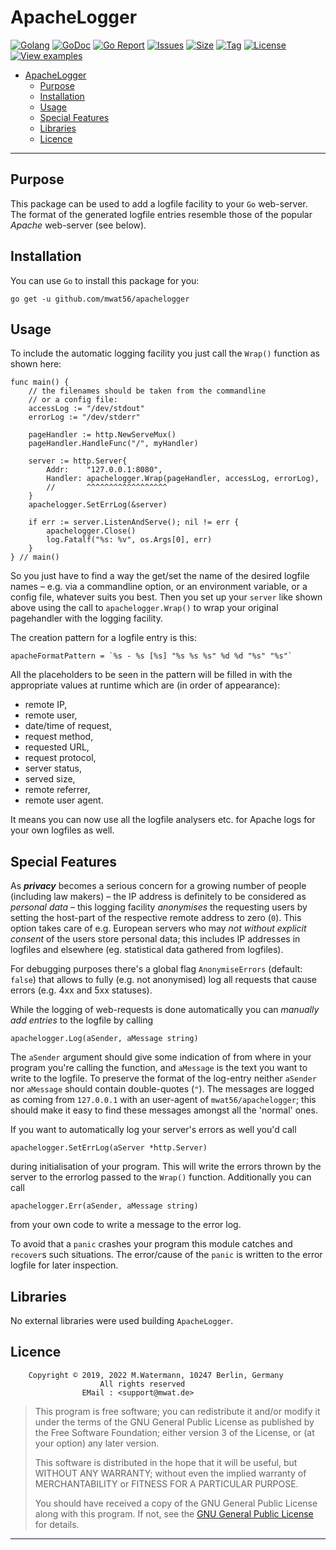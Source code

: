 # ApacheLogger

[![Golang](https://img.shields.io/badge/Language-Go-green.svg)](https://golang.org/)
[![GoDoc](https://godoc.org/github.com/mwat56/apachelogger?status.svg)](https://godoc.org/github.com/mwat56/apachelogger/)
[![Go Report](https://goreportcard.com/badge/github.com/mwat56/apachelogger)](https://goreportcard.com/report/github.com/mwat56/apachelogger)
[![Issues](https://img.shields.io/github/issues/mwat56/apachelogger.svg)](https://github.com/mwat56/apachelogger/issues?q=is%3Aopen+is%3Aissue)
[![Size](https://img.shields.io/github/repo-size/mwat56/apachelogger.svg)](https://github.com/mwat56/apachelogger/)
[![Tag](https://img.shields.io/github/tag/mwat56/apachelogger.svg)](https://github.com/mwat56/apachelogger/tags)
[![License](https://img.shields.io/github/license/mwat56/apachelogger.svg)](https://github.com/mwat56/apachelogger/blob/main/LICENSE)
[![View examples](https://img.shields.io/badge/learn%20by-examples-0077b3.svg)](https://github.com/mwat56/apachelogger/blob/main/cmd/demo.go)

- [ApacheLogger](#apachelogger)
	- [Purpose](#purpose)
	- [Installation](#installation)
	- [Usage](#usage)
	- [Special Features](#special-features)
	- [Libraries](#libraries)
	- [Licence](#licence)

----

## Purpose

This package can be used to add a logfile facility to your `Go` web-server.
The format of the generated logfile entries resemble those of the popular _Apache_ web-server (see below).

## Installation

You can use `Go` to install this package for you:

	go get -u github.com/mwat56/apachelogger

## Usage

To include the automatic logging facility you just call the `Wrap()` function as shown here:

	func main() {
		// the filenames should be taken from the commandline
		// or a config file:
		accessLog := "/dev/stdout"
		errorLog := "/dev/stderr"

		pageHandler := http.NewServeMux()
		pageHandler.HandleFunc("/", myHandler)

		server := http.Server{
			Addr:    "127.0.0.1:8080",
			Handler: apachelogger.Wrap(pageHandler, accessLog, errorLog),
			//       ^^^^^^^^^^^^^^^^^^
		}
		apachelogger.SetErrLog(&server)

		if err := server.ListenAndServe(); nil != err {
			apachelogger.Close()
			log.Fatalf("%s: %v", os.Args[0], err)
		}
	} // main()

So you just have to find a way the get/set the name of the desired logfile names – e.g. via a commandline option, or an environment variable, or a config file, whatever suits you best.
Then you set up your `server` like shown above using the call to `apachelogger.Wrap()` to wrap your original pagehandler with the logging facility.

The creation pattern for a logfile entry is this:

	apacheFormatPattern = `%s - %s [%s] "%s %s %s" %d %d "%s" "%s"`

All the placeholders to be seen in the pattern will be filled in with the appropriate values at runtime which are (in order of appearance):

* remote IP,
* remote user,
* date/time of request,
* request method,
* requested URL,
* request protocol,
* server status,
* served size,
* remote referrer,
* remote user agent.

It means you can now use all the logfile analysers etc. for Apache logs for your own logfiles as well.

## Special Features

As _**privacy**_ becomes a serious concern for a growing number of people (including law makers) – the IP address is definitely to be considered as _personal data_ – this logging facility _anonymises_ the requesting users by setting the host-part of the respective remote address to zero (`0`).
This option takes care of e.g. European servers who may _not without explicit consent_ of the users store personal data; this includes IP addresses in logfiles and elsewhere (eg. statistical data gathered from logfiles).

For debugging purposes there's a global flag `AnonymiseErrors` (default: `false`) that allows to fully (e.g. not anonymised) log all requests that cause errors (e.g. 4xx and 5xx statuses).

While the logging of web-requests is done automatically you can _manually add entries_ to the logfile by calling

	apachelogger.Log(aSender, aMessage string)

The `aSender` argument should give some indication of from where in your program you're calling the function, and `aMessage` is the text you want to write to the logfile.
To preserve the format of the log-entry neither `aSender` nor `aMessage` should contain double-quotes (`"`).
The messages are logged as coming from `127.0.0.1` with an user-agent of `mwat56/apachelogger`; this should make it easy to find these messages amongst all the 'normal' ones.

If you want to automatically log your server's errors as well you'd call

	apachelogger.SetErrLog(aServer *http.Server)

during initialisation of your program.
This will write the errors thrown by the server to the errorlog passed to the `Wrap()` function.
Additionally you can call

	apachelogger.Err(aSender, aMessage string)

from your own code to write a message to the error log.

To avoid that a `panic` crashes your program this module catches and `recover`s such situations.
The error/cause of the `panic` is written to the error logfile for later inspection.

## Libraries

No external libraries were used building `ApacheLogger`.

## Licence

        Copyright © 2019, 2022 M.Watermann, 10247 Berlin, Germany
                        All rights reserved
                    EMail : <support@mwat.de>

> This program is free software; you can redistribute it and/or modify it under the terms of the GNU General Public License as published by the Free Software Foundation; either version 3 of the License, or (at your option) any later version.
>
> This software is distributed in the hope that it will be useful, but WITHOUT ANY WARRANTY; without even the implied warranty of MERCHANTABILITY or FITNESS FOR A PARTICULAR PURPOSE.
>
> You should have received a copy of the GNU General Public License along with this program. If not, see the [GNU General Public License](http://www.gnu.org/licenses/gpl.html) for details.

----
